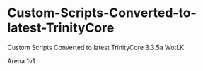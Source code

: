# Custom-Scripts-Converted-to-latest-TrinityCore
Custom Scripts Converted to latest TrinityCore 3.3.5a WotLK

Arena 1v1